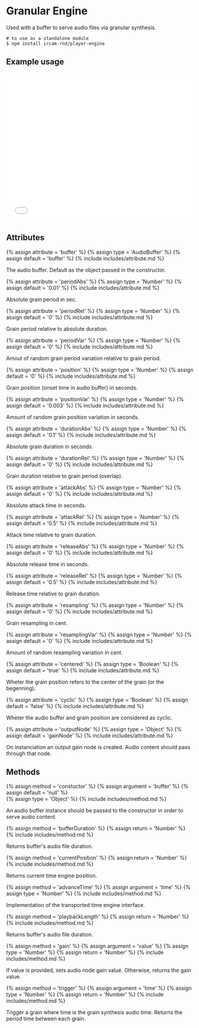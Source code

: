 ---
---

# Granular Engine

Used with a buffer to serve audio files via granular synthesis.

~~~
# to use as a standalone module
$ npm install ircam-rnd/player-engine
~~~

## Example usage

<iframe width="100%" height="400" src="//jsfiddle.net/renaudfv/jcox95yv/28/embedded/result,js,html,css" allowfullscreen="allowfullscreen" frameborder="0"></iframe>

## Attributes

{% assign attribute = 'buffer' %}
{% assign type = 'AudioBuffer' %}
{% assign default = 'buffer' %}
{% include includes/attribute.md %}

The audio buffer. Default as the object passed in the constructor.

{% assign attribute = 'periodAbs' %}
{% assign type = 'Number' %}
{% assign default = '0.01' %}
{% include includes/attribute.md %}

Absolute grain period in sec.

{% assign attribute = 'periodRel' %}
{% assign type = 'Number' %}
{% assign default = '0' %}
{% include includes/attribute.md %}

Grain period relative to absolute duration.

{% assign attribute = 'periodVar' %}
{% assign type = 'Number' %}
{% assign default = '0' %}
{% include includes/attribute.md %}

Amout of random grain period variation relative to grain period.

{% assign attribute = 'position' %}
{% assign type = 'Number' %}
{% assign default = '0' %}
{% include includes/attribute.md %}

Grain position (onset time in audio buffer) in seconds.

{% assign attribute = 'positionVar' %}
{% assign type = 'Number' %}
{% assign default = '0.003' %}
{% include includes/attribute.md %}

Amount of random grain position variation in seconds.

{% assign attribute = 'durationAbs' %}
{% assign type = 'Number' %}
{% assign default = '0.1' %}
{% include includes/attribute.md %}

Absolute grain duration in seconds.

{% assign attribute = 'durationRel' %}
{% assign type = 'Number' %}
{% assign default = '0' %}
{% include includes/attribute.md %}

Grain duration relative to grain period (overlap).

{% assign attribute = 'attackAbs' %}
{% assign type = 'Number' %}
{% assign default = '0' %}
{% include includes/attribute.md %}

Absolute attack time in seconds.

{% assign attribute = 'attackRel' %}
{% assign type = 'Number' %}
{% assign default = '0.5' %}
{% include includes/attribute.md %}

Attack time relative to grain duration.

{% assign attribute = 'releaseAbs' %}
{% assign type = 'Number' %}
{% assign default = '0' %}
{% include includes/attribute.md %}

Absolute release time in seconds.

{% assign attribute = 'releaseRel' %}
{% assign type = 'Number' %}
{% assign default = '0.5' %}
{% include includes/attribute.md %}

Release time relative to grain duration.

{% assign attribute = 'resampling' %}
{% assign type = 'Number' %}
{% assign default = '0' %}
{% include includes/attribute.md %}

Grain resampling in cent.

{% assign attribute = 'resamplingVar' %}
{% assign type = 'Number' %}
{% assign default = '0' %}
{% include includes/attribute.md %}

Amount of random resampling variation in cent.

{% assign attribute = 'centered' %}
{% assign type = 'Boolean' %}
{% assign default = 'true' %}
{% include includes/attribute.md %}

Wheter the grain position refers to the center of the grain (or the begenning).

{% assign attribute = 'cyclic' %}
{% assign type = 'Boolean' %}
{% assign default = 'false' %}
{% include includes/attribute.md %}

Wheter the audio buffer and grain position are considered as cyclic.

{% assign attribute = 'outputNode' %}
{% assign type = 'Object' %}
{% assign default = 'gainNode' %}
{% include includes/attribute.md %}

On instanciation an output gain node is created. Audio content should pass through that node.

## Methods

{% assign method = 'constuctor' %}
{% assign argument = 'buffer' %}
{% assign default = 'null' %}  
{% assign type = 'Object' %}
{% include includes/method.md %}

An audio buffer instance should be passed to the constructor in order to serve audio content.


{% assign method = 'bufferDuration' %}
{% assign return = 'Number' %}
{% include includes/method.md %}

Returns buffer's audio file duration.

{% assign method = 'currentPosition' %}
{% assign return = 'Number' %}
{% include includes/method.md %}

Returns current time engine position.

{% assign method = 'advanceTime' %}
{% assign argument = 'time' %}
{% assign type = 'Number' %}
{% include includes/method.md %}

Implementation of the transported time engine interface.

{% assign method = 'playbackLength' %}
{% assign return = 'Number' %}
{% include includes/method.md %}

Returns buffer's audio file duration.

{% assign method = 'gain' %}
{% assign argument = 'value' %}
{% assign type = 'Number' %}
{% assign return = 'Number' %}
{% include includes/method.md %}

If value is provided, sets audio node gain value. Otherwise, returns the gain value.

{% assign method = 'trigger' %}
{% assign argument = 'time' %}
{% assign type = 'Number' %}
{% assign return = 'Number' %}
{% include includes/method.md %}

Trigger a grain where time is the grain synthesis audio time. Returns the period
time between each grain. 

